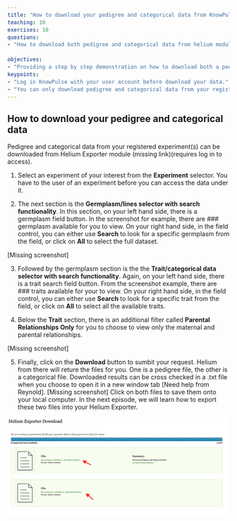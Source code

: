 ```yaml
---
title: "How to download your pedigree and categorical data from KnowPulse"
teaching: 10
exercises: 10
questions:
- "How to download both pedigree and categorical data from helium module on KnowPulse?"

objectives:
- "Providing a step by step demonstration on how to download both a pedigree file and a caregorical file from an experiment on KnowPulse. "
keypoints:
- "Log in KnowPulse with your user account before download your data."
- "You can only download pedigree and categorical data from your registered experiment."
---
```

## How to download your pedigree and categorical data 

Pedigree and categorical data from your registered experiment(s) can be downloaded from Helium Exporter module (missing link)(requires log in to access).


1. Select an experiment of your interest from the **Experiment** selector. You have to the user of an experiment before you can access the data under it.
 
2. The next section is the **Germplasm/lines selector with search functionality**.  In this section, on your left hand side, there is a germplasm field button. In the screenshot for example, there are ### germplasm available for you to view. On your right hand side, in the field control, you can either use **Search** to look for a specific germplasm from the field, or click on **All** to select the full dataset. 

[Missing screenshot]

3. Followed by the germplasm section is the the **Trait/categorical data selector with search functionality**. Again, on your left hand side, there is a trait search field button. From the screenshot example, there are ### traits available for your to view. On your right hand side, in the field control, you can either use **Search** to look for a specific trait from the field, or click on **All** to select all the available traits.

4. Below the **Trait** section, there is an additional filter called **Parental Relationships Only** for you to choose to view only the maternal and parental relationships. 

[Missing screenshot]

5. Finally, click on the **Download** button to sumbit your request. Helium from there will reture the files for you. One is a pedigree file, the other is a categorical file. Downloaded results can be cross checked in a .txt file when you choose to open it in a new window tab [Need help from Reynold].
[Missing screenshot]
 Click on both files to save them onto your local computer. In the next episode, we will learn how to export these two files into your Helium Exporter.

![Screenshot of main code listing](../fig/helium-exporter-3.png)
